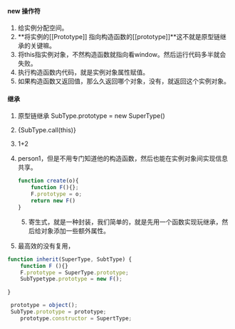 #### new 操作符

1. 给实例分配空间。
2. **将实例的[[Prototype]] 指向构造函数的[[prototype]]**这不就是原型链继承的关键嘛。  
3. 将this指实例对象，不然构造函数就指向看window。然后运行代码多半就会失败。
4. 执行构造函数内代码，就是实例对象属性赋值。
5. 如果构造函数又返回值，那么久返回哪个对象，没有，就返回这个实例对象。

#### 继承

1. 原型链继承 SubType.prototype = new SuperType()

2. {SubType.call(this)}

3. 1+2

4. person1，但是不用专门知道他的构造函数，然后也能在实例对象间实现信息共享。

   ```js
   function create(o){
       function F(){};
       F.prototype = o;
       return new F()
   }
   ```

   5. 寄生式，就是一种封装，我们简单的，就是先用一个函数实现玩继承，然后给对象添加一些额外属性。

6.  最高效的没有复用，

   ```js
   function inherit(SuperType, SubtType) {
       function F (){}
       F.prototype = SuperType.prototype;
       SubTypetype.prototype = new F();
   	
   }
   
   	prototype = object();
   	SubType.prototype = prototype;
       prototype.constructor = SupertType;
   ```

   

